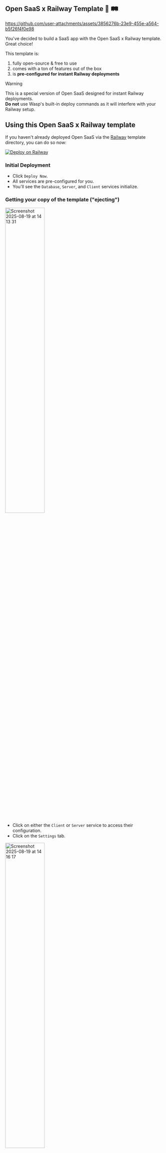 ## Open SaaS x Railway Template 🐝 🛤

https://github.com/user-attachments/assets/3856276b-23e9-455e-a564-b5f26f4f0e98

You've decided to build a SaaS app with the Open SaaS x Railway template. Great choice! 

This template is:

1. fully open-source & free to use
2. comes with a ton of features out of the box
3. is **pre-configured for instant Railway deployments**

> [!WARNING]  
> This is a special version of Open SaaS designed for instant Railway deployments. <br/>
> **Do not** use Wasp's built-in deploy commands as it will interfere with your Railway setup.

## Using this Open SaaS x Railway template

If you haven't already deployed Open SaaS via the [Railway](https://railway.com/deploy) template directory, you can do so now:

[![Deploy on Railway](https://railway.com/button.svg)](https://railway.com/deploy/open-saas?referralCode=uA-ZC_)

### Initial Deployment

- Click `Deploy Now`.
- All services are pre-configured for you.
- You'll see the `Database`, `Server`, and `Client` services initialize.

### Getting your copy of the template ("ejecting")

<img width="50%" alt="Screenshot 2025-08-19 at 14 13 31" src="https://github.com/user-attachments/assets/6b32c6e7-e72f-46f2-865a-6e54b4c3181d" />

- Click on either the `Client` or `Server` service to access their configuration.
- Click on the `Settings` tab. 

<img width="50%" alt="Screenshot 2025-08-19 at 14 16 17" src="https://github.com/user-attachments/assets/4970c08a-2277-40fa-ac10-fd1c666399ed" />

- Under the `Upstream Repo` heading, click the `Eject` button. 

<img width="50%" alt="Screenshot 2025-08-19 at 14 26 50" src="https://github.com/user-attachments/assets/c6b2c467-ff10-466d-aba1-e0a5df004eb4" />

- Select your GitHub account and click `Eject Service` to create a new repo in your account.
- Go to your GitHub repositories, e.g.: `https://github.com/<your-user-name>/open-saas-railway` 
- Clone this repo to your local machine, e.g.: `git clone https://github.com/<your-user-name>/open-saas-railway.git`

Now you can start building your SaaS app locally. When you push a new commit to `main`, Railway will automatically deploy your changes! 🚀

### Local Development

1️⃣ Install the Wasp CLI:
```bash
curl -sSL https://get.wasp.sh/installer.sh | sh
```
Read the [Installation Instructions](https://docs.opensaas.sh/start/getting-started/#install-wasp) for more details (prerequisites, installing on Windows).

2️⃣ Start the app by reading the [Getting Started Docs](https://docs.opensaas.sh/start/getting-started/#start-your-db).

3️⃣ Although the app will run, you'll need to set up the integrations to get all its functionality. The [Open SaaS Docs](https://docs.opensaas.sh) contain detailed guides on setting up:
- Auth,
- Payments,
- Analytics,
- Email Sending,
- AI-assisted coding,
- and more. 

> [!WARNING]  
> Remember that this version of Open SaaS is pre-configured for instant Railway deployments. 
> Because of this, the deployment features via the Wasp CLI **should not** be used.
> Just simply push to `main` on your instance's GitHub repo and Railway will automatically deploy your changes! 

## What's inside?

### Project Structure

This template consists of three main dirs:
1. `app` - Your web app, built with [Wasp](https://wasp.sh).
2. `e2e-tests` - [Playwright](https://playwright.dev/) tests for your Wasp web app.
3. `blog` - Your blog / docs, built with [Astro](https://docs.astro.build) based on [Starlight](https://starlight.astro.build/) template.

For more details, check READMEs of each respective directory!

### The Tech Stack

The template itself is built on top of some very powerful tools and frameworks, including:

- 🐝 [Wasp](https://wasp.sh) - a full-stack React, NodeJS, Prisma framework with superpowers
- 🚀 [Astro](https://starlight.astro.build/) - Astro's lightweight "Starlight" template for documentation and blog
- 💸 [Stripe](https://stripe.com) or [Lemon Squeezy](https://lemonsqueezy.com/) (with Polar.sh and Paddle coming soon!) - for products and payments
- 💅 [ShadCN UI](https://tailwindcss.com) - for components & styling (plus admin dashboard!)
- 🤖 [AI-Ready](https://docs.opensaas.sh/) - full set of Cursor rules & llms-full.txt for ai-assisted coding
- 📈 [Plausible](https://plausible.io) or [Google](https://analytics.google.com/) Analytics
- 🤖 [OpenAI](https://openai.com) - OpenAI API w/ function calling example
- 📦 [AWS S3](https://aws.amazon.com/s3/) - for file uploads
- 📧 [SendGrid](https://sendgrid.com), [MailGun](https://mailgun.com), or SMTP - for email sending
- 🧪 [Playwright](https://playwright.dev) - end-to-end tests with Playwright

Because we're using Wasp as the full-stack framework, we can leverage a lot of its features to build our SaaS in record time, including:

- 🔐 [Full-stack Authentication](https://wasp.sh/docs/auth/overview) - Email verified + social Auth in a few lines of code.
- ⛑ [End-to-end Type Safety](https://wasp.sh/docs/data-model/operations/overview) - Type your backend functions and get inferred types on the front-end automatically, without the need to install or configure any third-party libraries. Oh, and type-safe Links, too!
- 🤖 [Jobs](https://wasp.sh/docs/advanced/jobs) - Run cron jobs in the background or set up queues simply by defining a function in the config file.
- 🚀 [One-command Deploy](https://wasp.sh/docs/advanced/deployment/overview) - Easily deploy your DB, Server, & Client with one commaned to [Railway](https://railway.app) or [Fly.io](https://fly.io) via the CLI. Or deploy manually to any other hosting serivce of your choice.

You also get access to Wasp's diverse, helpful community if you get stuck or need help.
- 🤝 [Wasp Discord](https://discord.gg/aCamt5wCpS)

## Getting Help & Providing Feedback

There are two ways to get help or provide feedback (and we try to always respond quickly!):
1. [Open an issue](https://github.com/wasp-lang/open-saas/issues)
2. [Wasp Discord](https://discord.gg/aCamt5wCpS) -- please direct questions to the #🙋questions forum channel

